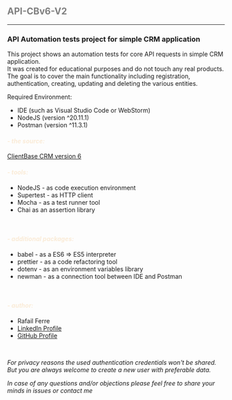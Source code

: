 ## <font color="Gray"> API-CBv6-V2 </font>

---

### API Automation tests project for simple CRM application

This project shows an automation tests for core API requests in simple CRM application.<br>
It was created for educational purposes and do not touch any real products.<br>
The goal is to cover the main functionality including registration, authentication, creating, updating and deleting the various entities.

Required Environment:<br>
- IDE (such as Visual Studio Code or WebStorm)
- NodeJS (version ^20.11.1)
- Postman (version ^11.3.1)
#### *<font color="AntiqueWhite"> - the source:</font>*

[ClientBase CRM version 6](https://clientbase.pasv.us/v6)


#### *<font color="AntiqueWhite"> - tools:</font>*

- NodeJS - as code execution environment
- Supertest - as HTTP client
- Mocha - as a test runner tool
- Chai as an assertion library

<br>

#### *<font color="AntiqueWhite"> - additional packages:</font>*

- babel - as a ES6 => ES5 interpreter
- prettier - as a code refactoring tool
- dotenv - as an environment variables library
- newman - as a connection tool between IDE and Postman
<br>

#### *<font color="AntiqueWhite"> - author:</font>*
- Rafail Ferre
- [LinkedIn Profile](https://www.linkedin.com/in/rafail-ferre/)
- [GitHub Profile](https://github.com/RafailFerre)

<br>

*For privacy reasons the used authentication credentials won't be shared. 
But you are always welcome to create a new user with preferable data.*

*In case of any questions and/or objections please feel free to share your minds in issues or contact me*